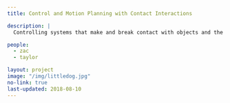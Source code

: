```yaml
---
title: Control and Motion Planning with Contact Interactions

description: |
  Controlling systems that make and break contact with objects and the environment. Applications to robotic locomotion and manipulation.

people:
  - zac
  - taylor

layout: project
image: "/img/littledog.jpg"
no-link: true
last-updated: 2018-08-10
---
```


